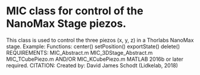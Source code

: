 # MIC class for control of the NanoMax Stage piezos.
This class is used to control the three piezos (x, y, z) in a
Thorlabs NanoMax stage.
Example:
Functions:
center()
setPosition()
exportState()
delete()
REQUIREMENTS:
MIC_Abstract.m
MIC_3DStage_Abstract.m
MIC_TCubePiezo.m AND/OR MIC_KCubePiezo.m
MATLAB 2016b or later required.
CITATION:
Created by:
David James Schodt (Lidkelab, 2018)
